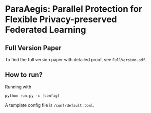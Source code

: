 # ParaAegis: Parallel Protection for Flexible Privacy-preserved Federated Learning

## Full Version Paper
To find the full version paper with detailed proof, see `FullVersion.pdf`.

## How to run?
Running with
```python
python run.py -c [config]
```
A template config file is `/conf/default.toml`.
